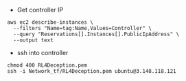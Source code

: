 - Get controller IP
```
aws ec2 describe-instances \
  --filters "Name=tag:Name,Values=Controller" \
  --query "Reservations[].Instances[].PublicIpAddress" \
  --output text
```

- ssh into controller
```
chmod 400 RL4Deception.pem
ssh -i Network_tf/RL4Deception.pem ubuntu@3.148.118.121
```